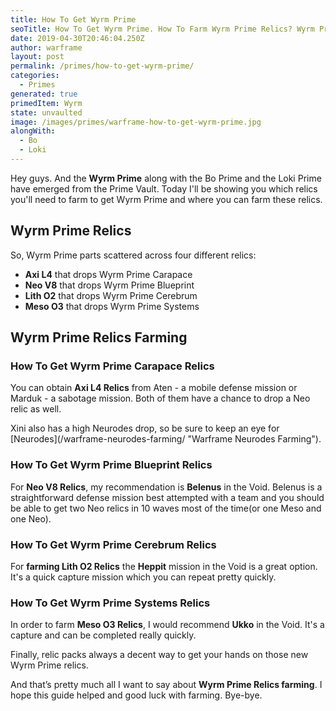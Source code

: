 ```yaml
---
title: How To Get Wyrm Prime
seoTitle: How To Get Wyrm Prime. How To Farm Wyrm Prime Relics? Wyrm Prime Unvaulted!
date: 2019-04-30T20:46:04.250Z
author: warframe
layout: post
permalink: /primes/how-to-get-wyrm-prime/
categories:
  - Primes
generated: true
primedItem: Wyrm
state: unvaulted
image: /images/primes/warframe-how-to-get-wyrm-prime.jpg
alongWith:
  - Bo
  - Loki
---
```

<p>Hey guys. And the <strong>Wyrm Prime</strong> along with the Bo Prime and the Loki Prime have emerged from the Prime Vault. Today I'll be showing you which relics you'll need to farm to get Wyrm Prime and where you can farm these relics. </p><!--more--><h2>Wyrm Prime Relics</h2><p>So, Wyrm Prime parts scattered across four different relics:</p><ul><li><b>Axi L4</b> that drops Wyrm Prime Carapace</li><li><b>Neo V8</b> that drops Wyrm Prime Blueprint</li><li><b>Lith O2</b> that drops Wyrm Prime Cerebrum</li><li><b>Meso O3</b> that drops Wyrm Prime Systems</li></ul><h2>Wyrm Prime Relics Farming</h2><h3>How To Get Wyrm Prime Carapace Relics</h3><p>You can obtain <b>Axi L4 Relics</b> from Aten - a mobile defense mission or Marduk - a sabotage mission. Both of them have a chance to drop a Neo relic as well.</p><p>Xini also has a high Neurodes drop, so be sure to keep an eye for [Neurodes](/warframe-neurodes-farming/ "Warframe Neurodes Farming").</p><h3>How To Get Wyrm Prime Blueprint Relics</h3><p>For <b>Neo V8 Relics</b>, my recommendation is <b>Belenus</b> in the Void. Belenus is a straightforward defense mission best attempted with a team and you should be able to get two Neo relics in 10 waves most of the time(or one Meso and one Neo).</p><h3>How To Get Wyrm Prime Cerebrum Relics</h3><p>For <strong>farming Lith O2 Relics</strong> the <b>Heppit</b> mission in the Void is a great option. It's a quick capture mission which you can repeat pretty quickly.</p><h3>How To Get Wyrm Prime Systems Relics</h3><p>In order to farm <b>Meso O3 Relics</b>, I would recommend <b>Ukko</b> in the Void. It's a capture and can be completed really quickly.</p><p>Finally, relic packs always a decent way to get your hands on those new Wyrm Prime relics.</p><p>And that’s pretty much all I want to say about <strong>Wyrm Prime Relics farming</strong>. I hope this guide helped and good luck with farming. Bye-bye.</p>
